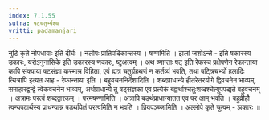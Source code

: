 ```yaml
---
index: 7.1.55
sutra: षट्चतुर्भ्यश्च
vritti: padamanjari
---
```


  नुटि कृते नोपधायाः इति दीर्घः । नलोपः प्रातिपदिकान्तस्य । षण्णमिति । झलां जशोऽन्ते - इति षकारस्य डकारः, यरोऽनुनासिके इति डकारस्य णकारः, ष्टुअत्वम् ।  अथ ष्णान्ताः षट् इति रेफस्च प्रक्षेपणेन रेफान्ताया कापि संक्याया षटसंज्ञा कस्मान्न विहिता, एवं ह्यत्र चतुर्ग्रहथणं न कर्तव्यं भवति, तथा षट्त्रिचर्भ्यो हलादिः त्यित्रापि इत्यत आह - रेफान्ताया इति । बहुवचननिर्देशादिति । शब्दप्राधान्ये हीतरेतरयोगे द्विवचनेन भाव्यम्, समाहारद्वन्द्वे त्वेकवचनेन भाव्यम्, अर्थप्राधान्ये तु षट्संज्ञका एव प्रत्येकं बह्वर्थाश्चतुःशब्दश्चेत्युपपद्यते बहुवचनम् । अत्रामः परत्वं शब्दद्वारकम् । परमषण्णामिति । अत्रापि बडर्थप्राधान्यातत एव पर आम् भवति । बहुव्रीहौ त्वन्यपदार्थस्य प्राधन्यान्न षडर्थापेक्षं परत्वमिति न भवति ।  प्रियपञ्च्जामिति । अल्लोपे कृते चुत्वम् - ञकारः ॥